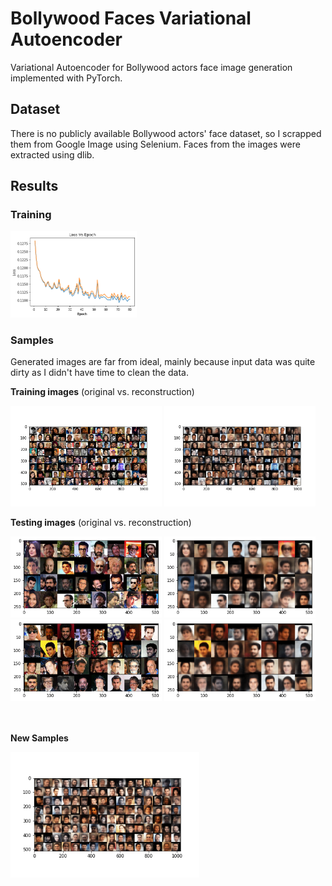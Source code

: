 # Bollywood Faces  Variational Autoencoder

Variational Autoencoder for Bollywood actors face image generation implemented with PyTorch.

## Dataset
There is no publicly available Bollywood actors' face dataset, so I scrapped them from Google Image using Selenium. Faces from the images were extracted using dlib.


## Results

### Training
<div>
<img src='https://github.com/milsun/Bollywood-VAE/blob/master/images/loss.png', width="40%">
</div>

### Samples

Generated images are far from ideal, mainly because input data was quite dirty as I didn't have time to clean the data.



**Training images** (original vs. reconstruction)
<div>
	<img src='https://github.com/milsun/Bollywood-VAE/blob/master/images/valid_orig.png', width="48%">
  <img src='https://github.com/milsun/Bollywood-VAE/blob/master/images/valid_rec.png', width="48%">
</div>

**Testing images** (original vs. reconstruction)
<div>
	<img src='https://github.com/milsun/Bollywood-VAE/blob/master/images/sample_input_1.png', width="48%">
  <img src='https://github.com/milsun/Bollywood-VAE/blob/master/images/sample_output_1.png', width="48%">
</div>

<div>
<img src='https://github.com/milsun/Bollywood-VAE/blob/master/images/sample_input_2.png', width="48%">
  <img src='https://github.com/milsun/Bollywood-VAE/blob/master/images/sample_output_2.png', width="48%">
</div>

<br>
<br>

**New Samples**
<div>
	<img src='https://github.com/milsun/Bollywood-VAE/blob/master/images/gen.png', width="60%">
</div>